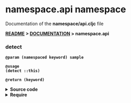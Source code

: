 
# <strong>namespace.api</strong> namespace
<p>Documentation of the <strong>namespace/api.cljc</strong> file</p>

<strong>[README](../../../README.md) > <strong>[DOCUMENTATION](../../COVER.md) > namespace.api</strong>



### detect

```
@param (namespaced keyword) sample
```

```
@usage
(detect ::this)
```

```
@return (keyword)
```

<details>
<summary>Source code</summary>

```
(defn detect
  [sample]
  (keyword/get-namespace sample))
```

</details>

<details>
<summary>Require</summary>

```
(ns my-namespace (:require [namespace.api :as namespace :refer [detect]]))

(namespace/detect ...)
(detect           ...)
```

</details>
